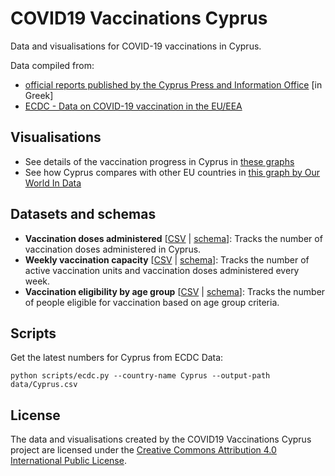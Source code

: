 <head>
	<meta name="description" CONTENT="COVID19 Vaccinations Cyprus, dataset and visualisation. Source: Official data published by http://pio.gov.cy/coronavirus/ and compiled by the COVID19 Vaccinations Cyprus project.">
	<meta name="google-site-verification" content="-vzF49g2tzy9DFe2Y81uQ8StmDZWwe7mi-sDCutMMag" />
</head>

# COVID19 Vaccinations Cyprus

Data and visualisations for COVID-19 vaccinations in Cyprus. 

Data compiled from: 
- [official reports published by the Cyprus Press and Information Office](https://www.pio.gov.cy/coronavirus/categories/emvoliasmoi-kata-tou-koronoiou) [in Greek]
- [ECDC - Data on COVID-19 vaccination in the EU/EEA](https://www.ecdc.europa.eu/en/publications-data/data-covid-19-vaccination-eu-eea)

## Visualisations

- See details of the vaccination progress in Cyprus in [these graphs](https://mpanteli.github.io/covid19-vaccinations-cyprus/)
- See how Cyprus compares with other EU countries in [this graph by Our World In Data](https://ourworldindata.org/coronavirus-data-explorer?zoomToSelection=true&time=latest&country=AUT~BEL~BGR~CYP~CZE~DEU~DNK~ESP~EST~FIN~FRA~GRC~HRV~HUN~IRL~ITA~LTU~LUX~LVA~MLT~NLD~POL~PRT~ROU~SVK~SVN~SWE~EuropeanUnion&region=World&vaccinationsMetric=true&interval=total&perCapita=true&smoothing=0&pickerMetric=total_vaccinations_per_hundred&pickerSort=desc)

## Datasets and schemas

- **Vaccination doses administered** [[CSV](data/Cyprus.csv) | [schema](data/Cyprus_schema.csv)]: Tracks the number of vaccination doses administered in Cyprus. 
- **Weekly vaccination capacity** [[CSV](data/vaccination_capacity.csv) | [schema](data/vaccination_capacity_schema.csv)]: Tracks the number of active vaccination units and vaccination doses administered every week. 
- **Vaccination eligibility by age group** [[CSV](data/vaccination_by_population_age.csv) | [schema](data/vaccination_by_population_age_schema.csv)]: Tracks the number of people eligible for vaccination based on age group criteria. 

## Scripts

Get the latest numbers for Cyprus from ECDC Data:
```
python scripts/ecdc.py --country-name Cyprus --output-path data/Cyprus.csv
```

## License

The data and visualisations created by the COVID19 Vaccinations Cyprus project are licensed under the [Creative Commons Attribution 4.0 International Public License](https://creativecommons.org/licenses/by/4.0/). 